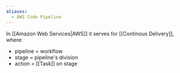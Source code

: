 ```yaml
---
aliases:
  - AWS Code Pipeline
---
```

In [[Amazon Web Services|AWS]] it serves for [[Continous Delivery]], where:

- pipeline = workflow
- stage = pipeline's division
- action = [[Task]] on stage